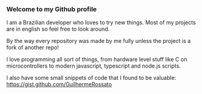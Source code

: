 ### Welcome to my Github profile 

I am a Brazilian developer who loves to try new things. Most of my projects are in english so feel free to look around.

By the way every repository was made by me fully unless the project is a fork of another repo!

I love programming all sort of things, from hardware level stuff like C on microcontrollers to modern javascript, typescript and node.js scripts.

I also have some small snippets of code that I found to be valuable: https://gist.github.com/GuilhermeRossato
